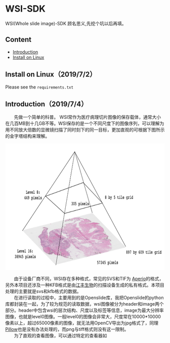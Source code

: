 # WSI-SDK
WSI(Whole slide image)-SDK 顾名思义,先挖个坑以后再填。

## Content
* [Introduction](#introduction)
* [Install on Linux](#Install_on_Linux)

## Install on Linux（2019/7/2）
Please see the `requirements.txt`

## Introduction（2019/7/4）
&#160; &#160; &#160; &#160;先做一个简单的科普。
WSI常作为医疗病理切片图像的保存载体，通常大小在几百MB到十几GB不等。WSI保存的是一个不同尺度下的图像序列，可以理解为用不同放大倍数的显微镜扫描了同时刻下的同一目标，更加直观的可根据下图所示的金字塔结构来理解。  
<div align=center><img width = '600' height ='400' src ="https://github.com/caibojun/WSI-SDK/blob/master/image/svs_pyramid.png"/></div>

&#160; &#160; &#160; &#160;由于设备厂商不同，WSI存在多种格式，常见的SVS和TIF为 [Aperio](http://www.aperio.com/documents/api/Aperio_Digital_Slides_and_Third-party_data_interchange.pdf)的格式，另外本项目还涉及一种KFB格式是由[江丰生物](http://www.kfbio.cn/)的扫描设备生成的私有格式。本项目处理的主要就是svs和kfb格式的数据。  
&#160; &#160; &#160; &#160;在进行读取的过程中，主要用到的是Openslide库，我把Openslide的python库都封装在一起，为了较为规范的读取数据，wsi图像被分为header和image两个部分。header中包含wsi的层次结构、尺度以及标签等信息，image为最大分辨率图像，也就是level0图像。一般level0的图像会非常大，尺度常在10000\*10000像素以上，超过65000像素的图像，就无法用OpenCV导出为jpg格式了，同理[Pillow](https://github.com/python-pillow/Pillow/blob/master/docs/reference/limits.rst)也是没有办法处理的，而png与tiff格式则没有这一限制。  
&#160; &#160; &#160; &#160;为了直观的查看图像，可以通过特定的查看器如
